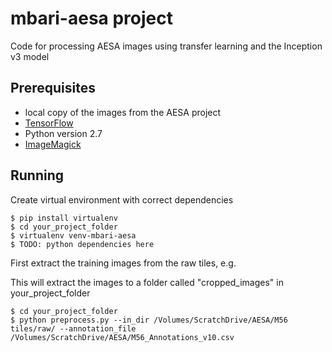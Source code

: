 # mbari-aesa project

Code for processing AESA images using transfer learning and the Inception v3 model

## Prerequisites

- local copy of the images from the AESA project
- [TensorFlow](https://www.tensorflow.org/)
- Python version 2.7
- [ImageMagick](http://www.imagemagick.org/)


## Running

Create virtual environment with correct dependencies

    $ pip install virtualenv
    $ cd your_project_folder
    $ virtualenv venv-mbari-aesa
    $ TODO: python dependencies here
    
First extract the training images from the raw tiles, e.g. 

This will extract the images to a folder called "cropped_images" in your_project_folder

    $ cd your_project_folder
    $ python preprocess.py --in_dir /Volumes/ScratchDrive/AESA/M56 tiles/raw/ --annotation_file /Volumes/ScratchDrive/AESA/M56_Annotations_v10.csv